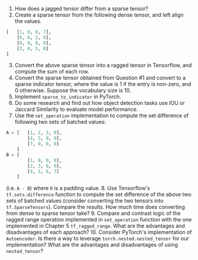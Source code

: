 1. How does a jagged tensor differ from a sparse tensor?
2. Create a sparse tensor from the following dense tensor, and left align the values.

```python
[   [1, 0, 0, 7],
    [0, 0, 2, 0],
    [0, 0, 0, 0],
    [3, 0, 5, 0]
]
```

3. Convert the above sparse tensor into a ragged tensor in Tensorflow, and compute the sum of each row.
4. Convert the sparse tensor obtained from Question #1 and convert to a sparse indicator tensor, where the value is 1 if the entry is non-zero, and 0 otherwise. Suppose the vocabulary size is 10.
5. Implement `sparse_to_indicator` in PyTorch.
6. Do some research and find out how object detection tasks use IOU or Jaccard Similarity to evaluate model performance.
7. Use the `set_operation` implementation to compute the set difference of following two sets of batched values:

```python
A = [   [1, 2, 3, 0],
        [4, 5, 0, 0],
        [7, 0, 0, 0]
    ]
B = [
        [1, 0, 0, 0],
        [2, 3, 8, 0],
        [4, 5, 6, 7]
    ]
```

(i.e. `A - B`) where `0` is a padding value.
8. Use Tensorflow's `tf.sets.difference` function to compute the set difference of the above two sets of batched values (consider converting the two tensors into `tf.SparseTensors`). Compare the results. How much time does converting from dense to sparse tensor take?
9. Compare and contrast logic of the ragged range operation implemented in `set_operation` function with the one implemented in Chapter 5 `tf_ragged_range`. What are the advantages and disadvantages of each approach?
10. Consider PyTorch's implementation of `Autoencoder`. Is there a way to leverage `torch.nested.nested_tensor` for our implementation? What are the advantages and disadvantages of using `nested_tensor`?